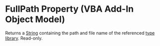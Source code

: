 
# FullPath Property (VBA Add-In Object Model)



Returns a  [String](b8bdf64f-5920-1ae9-16d0-b26d09524a30.md) containing the path and file name of the referenced [type library](b8bdf64f-5920-1ae9-16d0-b26d09524a30.md). Read-only.

